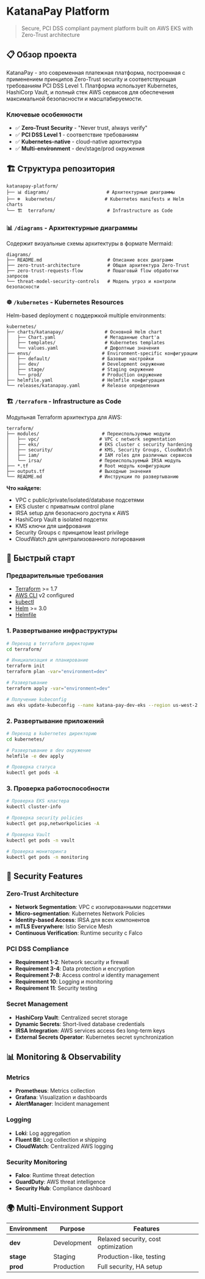 # KatanaPay Platform

> Secure, PCI DSS compliant payment platform built on AWS EKS with Zero-Trust architecture

## 📋 Обзор проекта

KatanaPay - это современная платежная платформа, построенная с применением принципов Zero-Trust security и соответствующая требованиям PCI DSS Level 1. Платформа использует Kubernetes, HashiCorp Vault, и полный стек AWS сервисов для обеспечения максимальной безопасности и масштабируемости.

### Ключевые особенности

- ✅ **Zero-Trust Security** - "Never trust, always verify"
- ✅ **PCI DSS Level 1** - соответствие требованиям
- ✅ **Kubernetes-native** - cloud-native архитектура
- ✅ **Multi-environment** - dev/stage/prod окружения

## 🏗️ Структура репозитория

```
katanapay-platform/
├── 📊 diagrams/                     # Архитектурные диаграммы
├── ☸️  kubernetes/                  # Kubernetes manifests и Helm charts
└── 🏗️  terraform/                   # Infrastructure as Code
```

### 📊 `/diagrams` - Архитектурные диаграммы

Содержит визуальные схемы архитектуры в формате Mermaid:

```
diagrams/
├── README.md                        # Описание всех диаграмм
├── zero-trust-architecture          # Общая архитектура Zero-Trust
├── zero-trust-requests-flow         # Пошаговый flow обработки запросов
└── threat-model-security-controls   # Модель угроз и контроли безопасности
```

### ☸️ `/kubernetes` - Kubernetes Resources

Helm-based deployment с поддержкой multiple environments:

```
kubernetes/
├── charts/katanapay/               # Основной Helm chart
│   ├── Chart.yaml                  # Метаданные chart'а
│   ├── templates/                  # Kubernetes templates
│   └── values.yaml                 # Дефолтные значения
├── envs/                          # Environment-specific конфигурации
│   ├── default/                   # Базовые настройки
│   ├── dev/                       # Development окружение
│   ├── stage/                     # Staging окружение
│   └── prod/                      # Production окружение
├── helmfile.yaml                  # Helmfile конфигурация
└── releases/katanapay.yaml        # Release определения
```

### 🏗️ `/terraform` - Infrastructure as Code

Модульная Terraform архитектура для AWS:

```
terraform/
├── modules/                       # Переиспользуемые модули
│   ├── vpc/                      # VPC с network segmentation
│   ├── eks/                      # EKS cluster с security hardening
│   ├── security/                 # KMS, Security Groups, CloudWatch
│   ├── iam/                      # IAM roles для различных сервисов
│   └── irsa/                     # Переиспользуемый IRSA модуль
├── *.tf                          # Root модуль конфигурации
├── outputs.tf                    # Выходные значения
└── README.md                     # Инструкции по развертыванию
```

**Что найдете:**
- VPC с public/private/isolated/database подсетями
- EKS cluster с приватным control plane
- IRSA setup для безопасного доступа к AWS
- HashiCorp Vault в isolated подсетях
- KMS ключи для шифрования
- Security Groups с принципом least privilege
- CloudWatch для централизованного логирования

## 🚀 Быстрый старт

### Предварительные требования

- [Terraform](https://www.terraform.io/) >= 1.7
- [AWS CLI](https://aws.amazon.com/cli/) v2 configured
- [kubectl](https://kubernetes.io/docs/tasks/tools/)
- [Helm](https://helm.sh/) >= 3.0
- [Helmfile](https://helmfile.readthedocs.io/)

### 1. Развертывание инфраструктуры

```bash
# Переход в terraform директорию
cd terraform/

# Инициализация и планирование
terraform init
terraform plan -var="environment=dev"

# Развертывание
terraform apply -var="environment=dev"

# Получение kubeconfig
aws eks update-kubeconfig --name katana-pay-dev-eks --region us-west-2
```

### 2. Развертывание приложений

```bash
# Переход в kubernetes директорию
cd kubernetes/

# Развертывание в dev окружение
helmfile -e dev apply

# Проверка статуса
kubectl get pods -A
```

### 3. Проверка работоспособности

```bash
# Проверка EKS кластера
kubectl cluster-info

# Проверка security policies
kubectl get psp,networkpolicies -A

# Проверка Vault
kubectl get pods -n vault

# Проверка мониторинга
kubectl get pods -n monitoring
```

## 🔐 Security Features

### Zero-Trust Architecture
- **Network Segmentation**: VPC с изолированными подсетями
- **Micro-segmentation**: Kubernetes Network Policies
- **Identity-based Access**: IRSA для всех компонентов
- **mTLS Everywhere**: Istio Service Mesh
- **Continuous Verification**: Runtime security с Falco

### PCI DSS Compliance
- **Requirement 1-2**: Network security и firewall
- **Requirement 3-4**: Data protection и encryption
- **Requirement 7-8**: Access control и identity management
- **Requirement 10**: Logging и monitoring
- **Requirement 11**: Security testing

### Secret Management
- **HashiCorp Vault**: Centralized secret storage
- **Dynamic Secrets**: Short-lived database credentials
- **IRSA Integration**: AWS services access без long-term keys
- **External Secrets Operator**: Kubernetes secret synchronization

## 📊 Monitoring & Observability

### Metrics
- **Prometheus**: Metrics collection
- **Grafana**: Visualization и dashboards
- **AlertManager**: Incident management

### Logging
- **Loki**: Log aggregation
- **Fluent Bit**: Log collection и shipping
- **CloudWatch**: Centralized AWS logging

### Security Monitoring
- **Falco**: Runtime threat detection
- **GuardDuty**: AWS threat intelligence
- **Security Hub**: Compliance dashboard

## 🌍 Multi-Environment Support

| Environment | Purpose     | Features                            |
|-------------|-------------|-------------------------------------|
| **dev**     | Development | Relaxed security, cost optimization |
| **stage**   | Staging     | Production-like, testing            |
| **prod**    | Production  | Full security, HA setup             |
